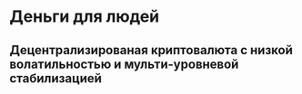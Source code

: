 # Деньги для людей
## Децентрализированая криптовалюта с низкой волатильностью и мульти-уровневой стабилизацией